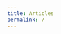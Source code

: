 ```yaml
---
title: Articles
permalink: /
---
```


<div id="map"></div>

<script>

var map = L.map('map')
           .setView([46.6, 2.1], 6)
           .addLayer(new L.tileLayer('http://{s}.basemaps.cartocdn.com/light_nolabels/{z}/{x}/{y}.png', {
              subdomains: 'abcd',
              detectRetina: true,
              minZoom: 6, maxZoom: 12 })),
    layers = {}, type ="", bounds={};

function read(data, cl) {
  if (data.type === "Topology")
    for (key in data.objects) {
      geojson = topojson.feature(data, data.objects[key]); type = cl;
      new L.GeoJSON(geojson, {style: color, onEachFeature: store})
    }
}

function store(feature, json) {
  id = type;
  insee = feature.properties.insee;
  switch (type) {
    case "com": id += insee.substring(0,2); break;
    case "can": if (insee.length == 5) insee = "0"+insee;
                id += insee.substring(1,3); break;
    case "dep": bounds[insee] = json.getBounds();
  }
  var el = layers[id];
  if (el === undefined) {
    el = new L.layerGroup();
    layers[id] = el;
  }
  el.addLayer(json);
}

function color(feature) {
  return {
    fillColor: "#ccc",
    color: "#aaa",
    weight: 1,
    opacity: 1,
    fillOpacity: .8
  }
}

d3.json("data/geo/topo/cantons.json", function(json) {
  read(json, "can");
  d3.json("data/geo/topo/departements.json", function(json) {
    read(json, "dep");
    reset();
  });
});

function reset() {
  if(map.getZoom()<=8) {
    map.removeLayer(layers["dep"]);
    for (el in layers) {
      if (el.substring(0,3) == "com") map.removeLayer(layers[el]);
      if (el.substring(0,3) == "can") map.addLayer(layers[el]);
    }
  }
  if(map.getZoom()<=6)
    map.addLayer(layers["dep"]);
  if(map.getZoom()>8) {
    for (el in layers)
      if (el.substring(0,3) == "com") {
        map.addLayer(layers[el]);
        map.removeLayer(layers["can"+el.substring(3,6)]);
      }
    for (i in bounds)
      if (map.getBounds().contains(bounds[i]) ||
          map.getBounds().intersects(bounds[i]))
        (function(i){
          delete bounds[i];
          d3.json("data/geo/topo/"+i+".json", function(json) {
            read(json, "com");
            map.addLayer(layers["com"+i]);
            map.removeLayer(layers["can"+i]);
            });
        })(i);
  }
}

map.on('moveend', reset);

</script>
